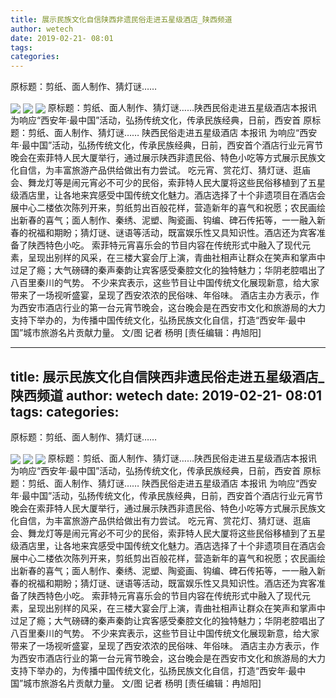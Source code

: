 ```yaml
---
title: 展示民族文化自信陕西非遗民俗走进五星级酒店_陕西频道
author: wetech
date: 2019-02-21- 08:01
tags: 
categories: 
---
```

原标题：剪纸、面人制作、猜灯谜……
<!-- more -->
                
<img align="center" border="0" src="http://p1.ifengimg.com/a/2019_08/4fdb767d09acf7b_size157_w400_h299.jpg" />
                
<img align="center" border="0" src="http://p2.ifengimg.com/a/2019_08/5801fdfdaec7858_size111_w400_h302.jpg" />
            
<img align="center" border="0" src="http://p2.ifengimg.com/a/2016/0810/204c433878d5cf9size1_w16_h16.png" />
原标题：剪纸、面人制作、猜灯谜……陕西民俗走进五星级酒店本报讯 为响应“西安年·最中国”活动，弘扬传统文化，传承民族经典，日前，西安首
原标题：剪纸、面人制作、猜灯谜……
陕西民俗走进五星级酒店
本报讯 为响应“西安年·最中国”活动，弘扬传统文化，传承民族经典，日前，西安首个酒店行业元宵节晚会在索菲特人民大厦举行，通过展示陕西非遗民俗、特色小吃等方式展示民族文化自信，为丰富旅游产品供给做出有力尝试。
吃元宵、赏花灯、猜灯谜、逛庙会、舞龙灯等是闹元宵必不可少的民俗，索菲特人民大厦将这些民俗移植到了五星级酒店里，让各地来宾感受中国传统文化魅力。酒店选择了十个非遗项目在酒店会展中心二楼依次陈列开来，剪纸剪出百般花样，营造新年的喜气和祝愿；农民画绘出新春的喜气；面人制作、秦绣、泥塑、陶瓷画、钩编、碑石传拓等，一一融入新春的祝福和期盼；猜灯谜、谜语等活动，既富娱乐性又具知识性。酒店还为宾客准备了陕西特色小吃。
索菲特元宵喜乐会的节目内容在传统形式中融入了现代元素，呈现出别样的风采，在三楼大宴会厅上演，青曲社相声让群众在笑声和掌声中过足了瘾；大气磅礴的秦声秦韵让宾客感受秦腔文化的独特魅力；华阴老腔唱出了八百里秦川的气势。
不少来宾表示，这些节目让中国传统文化展现新意，给大家带来了一场视听盛宴，呈现了西安浓浓的民俗味、年俗味。
酒店主办方表示，作为西安市酒店行业的第一台元宵节晚会，这台晚会是在西安市文化和旅游局的大力支持下举办的，为传播中国传统文化，弘扬民族文化自信，打造“西安年·最中国”城市旅游名片贡献力量。
文/图 记者 杨明
[责任编辑：冉旭阳]
            
---
title: 展示民族文化自信陕西非遗民俗走进五星级酒店_陕西频道
author: wetech
date: 2019-02-21- 08:01
tags: 
categories: 
---
原标题：剪纸、面人制作、猜灯谜……
<!-- more -->
                
<img align="center" border="0" src="http://p1.ifengimg.com/a/2019_08/4fdb767d09acf7b_size157_w400_h299.jpg" />
                
<img align="center" border="0" src="http://p2.ifengimg.com/a/2019_08/5801fdfdaec7858_size111_w400_h302.jpg" />
            
<img align="center" border="0" src="http://p2.ifengimg.com/a/2016/0810/204c433878d5cf9size1_w16_h16.png" />
原标题：剪纸、面人制作、猜灯谜……陕西民俗走进五星级酒店本报讯 为响应“西安年·最中国”活动，弘扬传统文化，传承民族经典，日前，西安首
原标题：剪纸、面人制作、猜灯谜……
陕西民俗走进五星级酒店
本报讯 为响应“西安年·最中国”活动，弘扬传统文化，传承民族经典，日前，西安首个酒店行业元宵节晚会在索菲特人民大厦举行，通过展示陕西非遗民俗、特色小吃等方式展示民族文化自信，为丰富旅游产品供给做出有力尝试。
吃元宵、赏花灯、猜灯谜、逛庙会、舞龙灯等是闹元宵必不可少的民俗，索菲特人民大厦将这些民俗移植到了五星级酒店里，让各地来宾感受中国传统文化魅力。酒店选择了十个非遗项目在酒店会展中心二楼依次陈列开来，剪纸剪出百般花样，营造新年的喜气和祝愿；农民画绘出新春的喜气；面人制作、秦绣、泥塑、陶瓷画、钩编、碑石传拓等，一一融入新春的祝福和期盼；猜灯谜、谜语等活动，既富娱乐性又具知识性。酒店还为宾客准备了陕西特色小吃。
索菲特元宵喜乐会的节目内容在传统形式中融入了现代元素，呈现出别样的风采，在三楼大宴会厅上演，青曲社相声让群众在笑声和掌声中过足了瘾；大气磅礴的秦声秦韵让宾客感受秦腔文化的独特魅力；华阴老腔唱出了八百里秦川的气势。
不少来宾表示，这些节目让中国传统文化展现新意，给大家带来了一场视听盛宴，呈现了西安浓浓的民俗味、年俗味。
酒店主办方表示，作为西安市酒店行业的第一台元宵节晚会，这台晚会是在西安市文化和旅游局的大力支持下举办的，为传播中国传统文化，弘扬民族文化自信，打造“西安年·最中国”城市旅游名片贡献力量。
文/图 记者 杨明
[责任编辑：冉旭阳]
            

